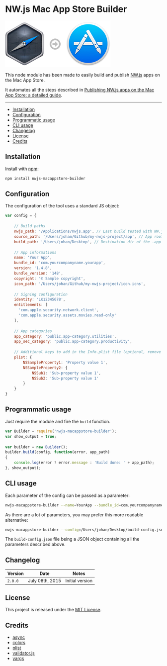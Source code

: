 # NW.js Mac App Store Builder

![Icon](icon.jpg)

This node module has been made to easily build and publish [NW.js](http://nwjs.io) apps on the Mac App Store.

It automates all the steps described in [Publishing NW.js apps on the Mac App Store: a detailed guide](https://github.com/johansatge/nwjs-macappstore).

---

* [Installation](#installation)
* [Configuration](#configuration)
* [Programmatic usage](#programmatic-usage)
* [CLI usage](#cli-usage)
* [Changelog](#changelog)
* [License](#license)
* [Credits](#credits)

## Installation

Install with [npm](https://www.npmjs.com/):

```bash
npm install nwjs-macappstore-builder
```

## Configuration

The configuration of the tool uses a standard JS object:

```javascript
var config = {

    // Build paths
    nwjs_path: '/Applications/nwjs.app', // Last build tested with NW.js 0.12.2
    source_path: '/Users/johan/Github/my-nwjs-project/app', // App root (the dir with the package.json file)
    build_path: '/Users/johan/Desktop', // Destination dir of the .app build
    
    // App informations
    name: 'Your App',
    bundle_id: 'com.yourcompanyname.yourapp',
    version: '1.4.8',
    bundle_version: '148',
    copyright: '© Sample copyright',
    icon_path: '/Users/johan/Github/my-nwjs-project/icon.icns',
    
    // Signing configuration
    identity: 'LK12345678',
    entitlements: [
      'com.apple.security.network.client',
      'com.apple.security.assets.movies.read-only'
    ],
       
    // App categories
    app_category: 'public.app-category.utilities',
    app_sec_category: 'public.app-category.productivity',
 
    // Additional keys to add in the Info.plist file (optional, remove if not needed)
    plist: {
        NSSampleProperty1: 'Property value 1',
        NSSampleProperty2: {
            NSSub1: 'Sub-property value 1',
            NSSub2: 'Sub-property value 1'
        }
    }
}
```

## Programmatic usage

Just require the module and fire the `build` function.

```javascript
var Builder = require('nwjs-macappstore-builder');
var show_output = true;

var builder = new Builder();
builder.build(config, function(error, app_path)
{
    console.log(error ? error.message : 'Build done: ' + app_path);
}, show_output);
```

## CLI usage

Each parameter of the config can be passed as a parameter:

```bash
nwjs-macappstore-builder --name=YourApp --bundle_id=com.yourcompanyname.yourapp [...]
```

As there are a lot of parameters, you may prefer this more readable alternative:

```bash
nwjs-macappstore-builder --config=/Users/johan/Desktop/build-config.json
```

The `build-config.json` file being a JSON object containing all the parameters described above.

## Changelog

| Version | Date | Notes |
| --- | --- | --- |
| `2.0.0` | July 08th, 2015 | Initial version |

## License

This project is released under the [MIT License](LICENSE).

## Credits

* [async](https://github.com/caolan/async)
* [colors](https://github.com/Marak/colors.js)
* [plist](https://github.com/TooTallNate/plist.js)
* [validator.js](validatorjs.org)
* [yargs](https://github.com/bcoe/yargs)
